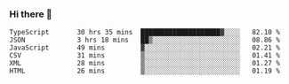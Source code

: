### Hi there 👋

<!--START_SECTION:waka-->

```text
TypeScript       30 hrs 35 mins  ████████████████████▓░░░░   82.10 %
JSON             3 hrs 18 mins   ██▒░░░░░░░░░░░░░░░░░░░░░░   08.86 %
JavaScript       49 mins         ▓░░░░░░░░░░░░░░░░░░░░░░░░   02.21 %
CSV              31 mins         ▒░░░░░░░░░░░░░░░░░░░░░░░░   01.41 %
XML              28 mins         ▒░░░░░░░░░░░░░░░░░░░░░░░░   01.27 %
HTML             26 mins         ▒░░░░░░░░░░░░░░░░░░░░░░░░   01.19 %
```

<!--END_SECTION:waka-->

<!--
**arlenxuzj/arlenxuzj** is a ✨ _special_ ✨ repository because its `README.md` (this file) appears on your GitHub profile.

Here are some ideas to get you started:

- 🔭 I’m currently working on ...
- 🌱 I’m currently learning ...
- 👯 I’m looking to collaborate on ...
- 🤔 I’m looking for help with ...
- 💬 Ask me about ...
- 📫 How to reach me: ...
- 😄 Pronouns: ...
- ⚡ Fun fact: ...
-->
